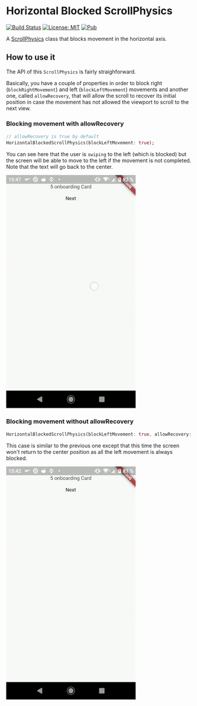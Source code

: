 # Horizontal Blocked ScrollPhysics

[![Build Status](https://travis-ci.com/alpha-health/horizontal_blocked_scroll_physics.svg?branch=master)](https://travis-ci.com/alpha-health/horizontal_blocked_scroll_physics) [![License: MIT](https://img.shields.io/badge/License-MIT-yellow.svg)](https://opensource.org/licenses/MIT) [![Pub](https://img.shields.io/pub/v/horizontal_blocked_scroll_physics.svg)](https://pub.dartlang.org/packages/horizontal_blocked_scroll_physics)

A [ScrollPhysics](https://api.flutter.dev/flutter/widgets/ScrollPhysics-class.html) class that blocks movement in the horizontal axis.

## How to use it

The API of this `ScrollPhysics` is fairly straighforward.

Basically, you have a couple of properties in order to block right (`blockRightMovement`) and left (`blockLeftMovement`) movements and another one, called `allowRecovery`, that will allow the scroll to recover its initial position in case the movement has not allowed the viewport to scroll to the next view.

### Blocking movement with allowRecovery

```dart
// allowRecovery is true by default
HorizontalBlockedScrollPhysics(blockLeftMovement: true);
```

You can see here that the user is `swiping` to the left (which is blocked) but the screen will be able to move to the left if the movement is not completed. Note that the text will go back to the center.

![swiping_left_recovery](assets/block_left_recovery.gif)

### Blocking movement without allowRecovery

```dart
HorizontalBlockedScrollPhysics(blockLeftMovement: true, allowRecovery: false);
```

This case is similar to the previous one except that this time the screen won't return to the center position as all the left movement is always blocked.

![swiping_left_no_recovery](assets/block_left_no_recovery.gif)

